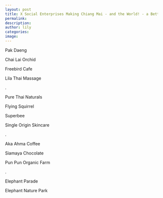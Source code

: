 ```yaml
---
layout: post
title: X Social Enterprises Making Chiang Mai - and the World! - a Better Place
permalink:
description:
author: lily
categories:
image:
---
```


Pak Daeng

Chai Lai Orchid

Freebird Cafe

Lila Thai Massage

.

Pure Thai Naturals

Flying Squirrel

Superbee

Single Origin Skincare

.

Aka Ahma Coffee

Siamaya Chocolate

Pun Pun Organic Farm

.

Elephant Parade

Elephant Nature Park
